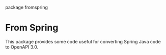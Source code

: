 package fromspring
# From Spring

This package provides some code useful for converting Spring Java code to OpenAPI 3.0.